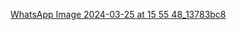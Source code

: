 
[WhatsApp Image 2024-03-25 at 15 55 48_13783bc8](https://github.com/Shreetipandeygithub/JustEat/assets/99243601/4a4a8cb6-f060-45c8-b9f6-3691cfc4966a)
